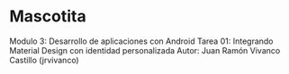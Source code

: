 # Mascotita
Modulo 3: Desarrollo de aplicaciones con Android
Tarea 01: Integrando Material Design con identidad personalizada
Autor: Juan Ramón Vivanco Castillo (jrvivanco)
